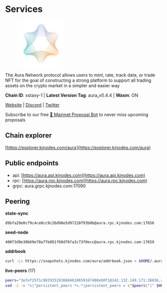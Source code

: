 # Services

<figure><img src="https://raw.githubusercontent.com/kj89/cosmos-images/main/logos/aura.png" width="150" alt=""><figcaption></figcaption></figure>

The Aura Network protocol allows users to mint, rate, track data,  or trade NFT for the goal of constructing a strong platform to  support all trading assets on the crypto market in a simpler and easier way

**Chain ID**: xstaxy-1 | **Latest Version Tag**: aura_v0.4.4 | **Wasm**: ON

[Website](https://aura.network) | [Discord](https://discord.gg/hpvF5QcWRf) | [Twitter](https://twitter.com/AuraNetworkHQ)



Subscribe to our free [🤖 Mainnet Proposal Bot](https://t.me/kjnodes_proposal_bot) to never miss upcoming proposals


## Chain explorer
[https://explorer.kjnodes.com/aura](https://explorer.kjnodes.com/aura)

## Public endpoints

* api: [https://aura.api.kjnodes.com](https://aura.api.kjnodes.com)
* rpc: [https://aura.rpc.kjnodes.com](https://aura.rpc.kjnodes.com)
* grpc: aura.grpc.kjnodes.com:17090

## Peering

**state-sync**

```text
d9bfa29e0cf9c4ce0cc9c26d98e5d97228f93b0b@aura.rpc.kjnodes.com:17656
```

**seed-node**

```text
400f3d9e30b69e78a7fb891f60d76fa3c73f0ecc@aura.rpc.kjnodes.com:17659
```

**addrbook**
```bash
curl -Ls https://snapshots.kjnodes.com/aura/addrbook.json > $HOME/.aura/config/addrbook.json
```

**live-peers** (17)
```bash
peers="3e7ef25f1c9829351936884618659167400eb0f1@142.132.149.171:26656,a58b4dec687b60ba05cf9a3e4cd1181b09c0661f@65.109.93.152:34656,edbd221ceecf4e0234fb60d617a025c6b0e56bf0@178.250.154.15:36656,a1f949c765bfc493ddd2e0e8477170bcc3b86a57@194.163.179.176:16656,f67f9a6f5121b6388c84812a812d5d6eca0b39e8@148.251.66.248:26656,7ff603bf2eb8249b9a1e695a232d99fdaf8a0f13@195.201.197.159:26156,0179528068da0dfaf61005cf5aa28793ca42b129@85.25.74.163:26656,fc3357ab9ebd2e9530177848187e870b7404ed8e@185.246.84.196:21656,dc9c2ab4055a2ef8ddca435e9d8c120969562f98@194.247.13.139:26656,e46238ddcf2113b70f59b417994c375e2d67e265@71.236.119.108:40656,d9bfa29e0cf9c4ce0cc9c26d98e5d97228f93b0b@65.109.88.38:17656,c9c0b28dcf2db5f0e7b756986d3326d62ba47e78@144.126.147.58:26656,a19b89ebbf7331f435b8ef100ce501d2377922ea@209.126.116.182:26656,f43c7c9a194ee5a97665a9aad8f887fdbb75e4ca@65.109.225.86:46656,a60a9f3400cb978b313ad5a47d59f6c518ef2a04@3.135.201.61:26656,ed15ae05f17dd4e672eec0a96c38364d063b68dc@65.108.6.45:60756,7885a9e940b45b9a2183488ca3a901b043b6ed67@144.76.40.53:21756"
sed -i -e "s|^persistent_peers *=.*|persistent_peers = \"$peers\"|" $HOME/.aura/config/config.toml
```

